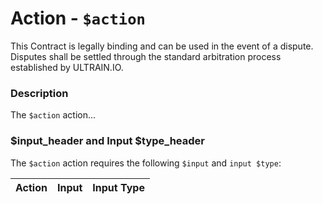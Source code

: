 # Action - `$action`

This Contract is legally binding and can be used in the event of a dispute. Disputes shall be settled through the standard arbitration process established by ULTRAIN.IO.

### Description

The `$action` action... 

### $input_header and Input $type_header

The `$action` action requires the following `$input` and `input $type`:

| Action | Input | Input Type |
|:--|:--|:--|
